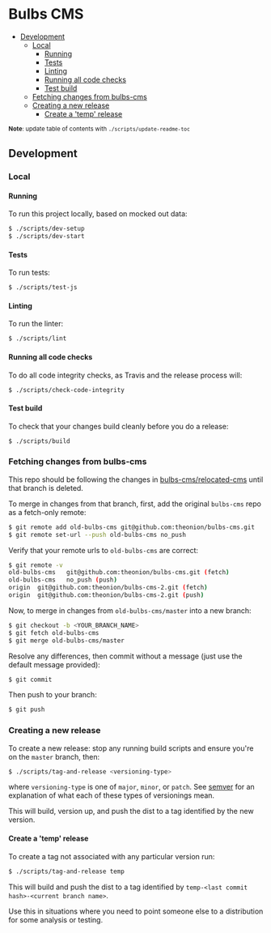 # Bulbs CMS

<!-- markdown-toc -->

- [Development](#development)
  * [Local](#local)
    + [Running](#running)
    + [Tests](#tests)
    + [Linting](#linting)
    + [Running all code checks](#running-all-code-checks)
    + [Test build](#test-build)
  * [Fetching changes from bulbs-cms](#fetching-changes-from-bulbs-cms)
  * [Creating a new release](#creating-a-new-release)
    + [Create a 'temp' release](#create-a--temp--release)

<!-- markdown-toc-stop -->

<sub>**Note**: update table of contents with `./scripts/update-readme-toc`</sub>

## Development

### Local

#### Running
To run this project locally, based on mocked out data:
```bash
$ ./scripts/dev-setup
$ ./scripts/dev-start
```

#### Tests
To run tests:
```bash
$ ./scripts/test-js
```

#### Linting
To run the linter:
```bash
$ ./scripts/lint
```

#### Running all code checks
To do all code integrity checks, as Travis and the release process will:
```bash
$ ./scripts/check-code-integrity
```

#### Test build
To check that your changes build cleanly before you do a release:
```bash
$ ./scripts/build
```

### Fetching changes from bulbs-cms
This repo should be following the changes in [bulbs-cms/relocated-cms](https://github.com/theonion/bulbs-cms/tree/relocated-cms) until that branch is deleted.

To merge in changes from that branch, first, add the original ```bulbs-cms``` repo as a fetch-only remote:
```bash
$ git remote add old-bulbs-cms git@github.com:theonion/bulbs-cms.git
$ git remote set-url --push old-bulbs-cms no_push
```

Verify that your remote urls to ```old-bulbs-cms``` are correct:
```bash
$ git remote -v
old-bulbs-cms	git@github.com:theonion/bulbs-cms.git (fetch)
old-bulbs-cms	no_push (push)
origin	git@github.com:theonion/bulbs-cms-2.git (fetch)
origin	git@github.com:theonion/bulbs-cms-2.git (push)
```

Now, to merge in changes from ```old-bulbs-cms/master``` into a new branch:
```bash
$ git checkout -b <YOUR_BRANCH_NAME>
$ git fetch old-bulbs-cms
$ git merge old-bulbs-cms/master
```

Resolve any differences, then commit without a message (just use the default message provided):
```bash
$ git commit
```

Then push to your branch:
```bash
$ git push
```

### Creating a new release
To create a new release: stop any running build scripts and ensure you're on the ```master``` branch, then:
```bash
$ ./scripts/tag-and-release <versioning-type>
```
where ```versioning-type``` is one of ```major```, ```minor```, or ```patch```. See [semver](http://semver.org/) for an explanation of what each of these types of versionings mean.

This will build, version up, and push the dist to a tag identified by the new version.

#### Create a 'temp' release

To create a tag not associated with any particular version run:
```bash
$ ./scripts/tag-and-release temp
```

This will build and push the dist to a tag identified by `temp-<last commit hash>-<current branch name>`.

Use this in situations where you need to point someone else to a distribution for some analysis or testing.
